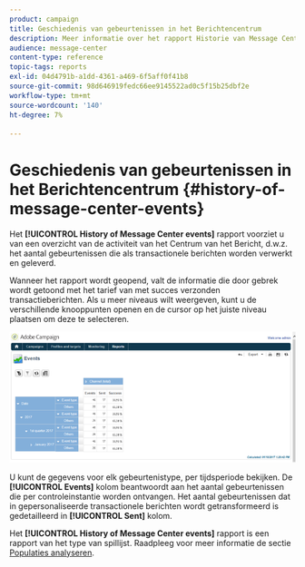 ```yaml
---
product: campaign
title: Geschiedenis van gebeurtenissen in het Berichtencentrum
description: Meer informatie over het rapport Historie van Message Center-gebeurtenissen.
audience: message-center
content-type: reference
topic-tags: reports
exl-id: 04d4791b-a1dd-4361-a469-6f5aff0f41b8
source-git-commit: 98d646919fedc66ee9145522ad0c5f15b25dbf2e
workflow-type: tm+mt
source-wordcount: '140'
ht-degree: 7%

---
```


# Geschiedenis van gebeurtenissen in het Berichtencentrum {#history-of-message-center-events}

Het **[!UICONTROL History of Message Center events]** rapport voorziet u van een overzicht van de activiteit van het Centrum van het Bericht, d.w.z. het aantal gebeurtenissen die als transactionele berichten worden verwerkt en geleverd.

Wanneer het rapport wordt geopend, valt de informatie die door gebrek wordt getoond met het tarief van met succes verzonden transactieberichten. Als u meer niveaus wilt weergeven, kunt u de verschillende knooppunten openen en de cursor op het juiste niveau plaatsen om deze te selecteren.

![](assets/messagecenter_reporting_001.png)

U kunt de gegevens voor elk gebeurtenistype, per tijdsperiode bekijken. De **[!UICONTROL Events]** kolom beantwoordt aan het aantal gebeurtenissen die per controleinstantie worden ontvangen. Het aantal gebeurtenissen dat in gepersonaliseerde transactionele berichten wordt getransformeerd is gedetailleerd in **[!UICONTROL Sent]** kolom.

Het **[!UICONTROL History of Message Center events]** rapport is een rapport van het type van spillijst. Raadpleeg voor meer informatie de sectie [Populaties analyseren](../../reporting/using/about-descriptive-analysis.md).
